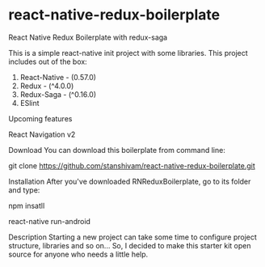 # react-native-redux-boilerplate
React Native Redux Boilerplate with redux-saga 

This is a simple react-native init project with some libraries. This project includes out of the box:

1. React-Native - (0.57.0)
2. Redux - (^4.0.0)
3. Redux-Saga - (^0.16.0)
4. ESlint

Upcoming features

React Navigation v2


Download
You can download this boilerplate from command line:

git clone https://github.com/stanshivam/react-native-redux-boilerplate.git

Installation
After you've downloaded RNReduxBoilerplate, go to its folder and type:

npm insatll

react-native run-android


Description
Starting a new project can take some time to configure project structure, libraries and so on... So, I decided to make this starter kit open source for anyone who needs a little help.
